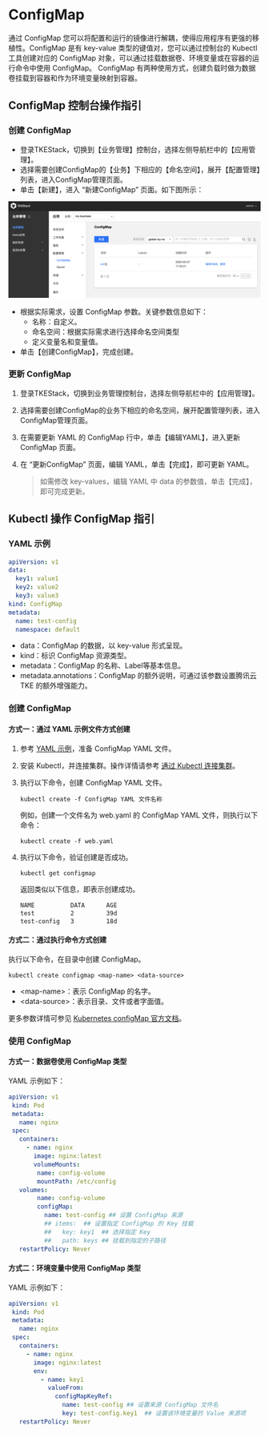 # ConfigMap

通过 ConfigMap 您可以将配置和运行的镜像进行解耦，使得应用程序有更强的移植性。ConfigMap 是有 key-value 类型的键值对，您可以通过控制台的 Kubectl 工具创建对应的 ConfigMap 对象，可以通过挂载数据卷、环境变量或在容器的运行命令中使用 ConfigMap。 ConfigMap 有两种使用方式，创建负载时做为数据卷挂载到容器和作为环境变量映射到容器。

## ConfigMap 控制台操作指引

### 创建 ConfigMap

* 登录TKEStack，切换到【业务管理】控制台，选择左侧导航栏中的【应用管理】。
* 选择需要创建ConfigMap的【业务】下相应的【命名空间】，展开【配置管理】列表，进入ConfigMap管理页面。 
* 单击【新建】，进入 “新建ConfigMap” 页面。如下图所示：

![&#x65B0;&#x5EFA;ConfigMap](../../../../.gitbook/assets/new-config-map.png)

* 根据实际需求，设置 ConfigMap 参数。关键参数信息如下：
  * 名称：自定义。
  * 命名空间：根据实际需求进行选择命名空间类型
  * 定义变量名和变量值。
* 单击【创建ConfigMap】，完成创建。

### 更新 ConfigMap

1. 登录TKEStack，切换到业务管理控制台，选择左侧导航栏中的【应用管理】。
2. 选择需要创建ConfigMap的业务下相应的命名空间，展开配置管理列表，进入ConfigMap管理页面。 
3. 在需要更新 YAML 的 ConfigMap 行中，单击【编辑YAML】，进入更新 ConfigMap 页面。
4. 在 “更新ConfigMap” 页面，编辑 YAML，单击【完成】，即可更新 YAML。

   > 如需修改 key-values，编辑 YAML 中 data 的参数值，单击【完成】，即可完成更新。

## Kubectl 操作 ConfigMap 指引

### YAML 示例

```yaml
apiVersion: v1
data:
  key1: value1
  key2: value2
  key3: value3
kind: ConfigMap
metadata:
  name: test-config
  namespace: default
```

* data：ConfigMap 的数据，以 key-value 形式呈现。
* kind：标识 ConfigMap 资源类型。
* metadata：ConfigMap 的名称、Label等基本信息。
* metadata.annotations：ConfigMap 的额外说明，可通过该参数设置腾讯云 TKE 的额外增强能力。

### 创建 ConfigMap

#### 方式一：通过 YAML 示例文件方式创建

1. 参考 [YAML 示例](configmap.md#YAMLSample)，准备 ConfigMap YAML 文件。
2. 安装 Kubectl，并连接集群。操作详情请参考 [通过 Kubectl 连接集群](https://cloud.tencent.com/document/product/457/8438)。
3. 执行以下命令，创建 ConfigMap YAML 文件。

   ```text
   kubectl create -f ConfigMap YAML 文件名称
   ```

   例如，创建一个文件名为 web.yaml 的 ConfigMap YAML 文件，则执行以下命令：

   ```text
   kubectl create -f web.yaml
   ```

4. 执行以下命令，验证创建是否成功。

   ```text
   kubectl get configmap
   ```

   返回类似以下信息，即表示创建成功。

   ```text
   NAME          DATA      AGE
   test          2         39d
   test-config   3         18d
   ```

#### 方式二：通过执行命令方式创建

执行以下命令，在目录中创建 ConfigMap。

```text
kubectl create configmap <map-name> <data-source>
```

* &lt;map-name&gt;：表示 ConfigMap 的名字。
* &lt;data-source&gt;：表示目录、文件或者字面值。

更多参数详情可参见 [Kubernetes configMap 官方文档](https://kubernetes.io/docs/tasks/configure-pod-container/configure-pod-configmap/#create-a-configmap)。

### 使用 ConfigMap

#### 方式一：数据卷使用 ConfigMap 类型

YAML 示例如下：

```yaml
apiVersion: v1
 kind: Pod
 metadata:
   name: nginx
 spec:
   containers:
     - name: nginx
       image: nginx:latest
       volumeMounts:
        name: config-volume
        mountPath: /etc/config
   volumes:
        name: config-volume
        configMap:
          name: test-config ## 设置 ConfigMap 来源
          ## items:  ## 设置指定 ConfigMap 的 Key 挂载
          ##   key: key1  ## 选择指定 Key
          ##   path: keys ## 挂载到指定的子路径
   restartPolicy: Never
```

#### 方式二：环境变量中使用 ConfigMap 类型

YAML 示例如下：

```yaml
apiVersion: v1
 kind: Pod
 metadata:
   name: nginx
 spec:
   containers:
     - name: nginx
       image: nginx:latest
       env:
         - name: key1
           valueFrom:
             configMapKeyRef:
               name: test-config ## 设置来源 ConfigMap 文件名
               key: test-config.key1  ## 设置该环境变量的 Value 来源项
   restartPolicy: Never
```

